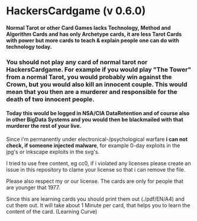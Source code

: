 # HackersCardgame (v 0.6.0)
#### Normal Tarot or other Card Games lacks Technology, Method and Algorithm Cards and has only Archetype cards, it are less Tarot Cards with power but more cards to teach & explain people one can do with technology today.

### You should not play any card of normal tarot nor HackersCardgame. For example if you would play "The Tower" from a normal Tarot, you would probably win against the Crown, but you would also kill an innocent couple. This would mean that you then are a murderer and responsible for the death of two innocent people.

#### Today this would be logged in NSA/CIA DataRetention and of course also in other BigData Systems and you would then be blackmailed with that murderer the rest of your live.

Since i'm permanently under electronical-/psychological warfare **i can not check, if someone injected malware**, for example 0-day exploits in the jpg's or inkscape exploits in the svg's.

I tried to use free content, eg cc0, if i violated any licenses please create an issue in this repository to clame your license so that i can remove the file.

Please also respect my or our license. The cards are only for people that are younger that 1977.

Since this are learning cards you should print them out (./pdf/EN/A4) and cut them out. It will take about 1 Minute per card, that helps you to learn the content of the card. (Learning Curve)
